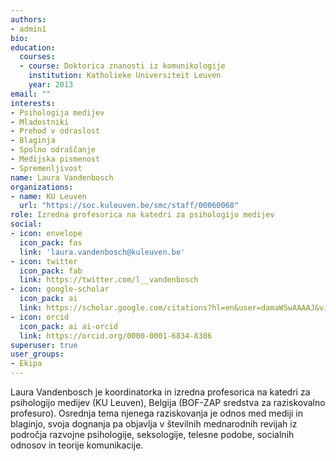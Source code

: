 ```yaml
---
authors:
- admin1
bio:
education:
  courses:
  - course: Doktorica znanosti iz komunikologije
    institution: Katholieke Universiteit Leuven
    year: 2013
email: ""
interests:
- Psihologija medijev
- Mladostniki
- Prehod v odraslost
- Blaginja
- Spolno odraščanje
- Medijska pismenost
- Spremenljivost
name: Laura Vandenbosch
organizations:
- name: KU Leuven
  url: "https://soc.kuleuven.be/smc/staff/00060068"
role: Izredna profesorica na katedri za psihologijo medijev 
social:
- icon: envelope
  icon_pack: fas
  link: 'laura.vandenbosch@kuleuven.be'
- icon: twitter
  icon_pack: fab
  link: https://twitter.com/l__vandenbosch
- icon: google-scholar
  icon_pack: ai
  link: https://scholar.google.com/citations?hl=en&user=damaWSwAAAAJ&view_op=list_works&citft=1&email_for_op=LucaCarbone.LC%40gmail.com&gmla=AJsN-F7t2CYHHlWeJY3deewm-X4ZMmGIyZTX8n6I4B0oyaPhiurr6O2RUvipMX5kj9NwSv5kCHA2iTvFV4Mkw7GA0m9U2mBQIWHnywgqOTMUu29QbimAgPW-k6oqxRFTvedMc-D8SrQc4AFyq6LA87ar4PJhZDpsA_B1-Z4uS742VbL1rEjrScyqh32yVBuYH_9IQXpNhLYqxWzdcpTOOOCxzpH6y9I_rk1ygE4T84JbQJD0nAO6CnsJZ1xjg5s4r59O_87gwvRR
- icon: orcid
  icon_pack: ai ai-orcid
  link: https://orcid.org/0000-0001-6834-8386
superuser: true
user_groups:
- Ekipa
---
```


Laura Vandenbosch je koordinatorka in izredna profesorica na katedri za psihologijo medijev (KU Leuven), Belgija (BOF-ZAP sredstva za raziskovalno profesuro). Osrednja tema njenega raziskovanja je odnos med mediji in blaginjo, svoja dognanja pa objavlja v številnih mednarodnih revijah iz področja razvojne psihologije, seksologije, telesne podobe, socialnih odnosov in teorije komunikacije.